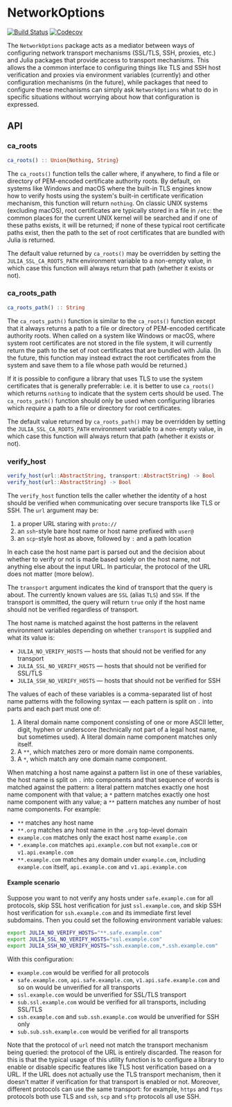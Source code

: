 # NetworkOptions

[![Build Status](https://travis-ci.org/JuliaLang/NetworkOptions.jl.svg?branch=master)](https://travis-ci.org/JuliaLang/NetworkOptions.jl)
[![Codecov](https://codecov.io/gh/JuliaLang/NetworkOptions.jl/branch/master/graph/badge.svg)](https://codecov.io/gh/JuliaLang/NetworkOptions.jl)

The `NetworkOptions` package acts as a mediator between ways of configuring
network transport mechanisms (SSL/TLS, SSH, proxies, etc.) and Julia packages
that provide access to transport mechanisms. This allows the a common interface
to configuring things like TLS and SSH host verification and proxies via
environment variables (currently) and other configuration mechanisms (in the
future), while packages that need to configure these mechanisms can simply
ask `NetworkOptions` what to do in specific situations without worrying about
how that configuration is expressed.

## API

### ca_roots

```jl
ca_roots() :: Union{Nothing, String}
```
The `ca_roots()` function tells the caller where, if anywhere, to find a file or
directory of PEM-encoded certificate authority roots. By default, on systems
like Windows and macOS where the built-in TLS engines know how to verify hosts
using the system's built-in certificate verification mechanism, this function
will return `nothing`. On classic UNIX systems (excluding macOS), root
certificates are typically stored in a file in `/etc`: the common places for the
current UNIX kernel will be searched and if one of these paths exists, it will
be returned; if none of these typical root certificate paths exist, then the
path to the set of root certificates that are bundled with Julia is returned.

The default value returned by `ca_roots()` may be overridden by setting the
`JULIA_SSL_CA_ROOTS_PATH` environment variable to a non-empty value, in which
case this function will always return that path (whether it exists or not).

### ca_roots_path

```jl
ca_roots_path() :: String
```
The `ca_roots_path()` function is similar to the `ca_roots()` function except
that it always returns a path to a file or directory of PEM-encoded certificate
authority roots. When called on a system like Windows or macOS, where system
root certificates are not stored in the file system, it will currently return
the path to the set of root certificates that are bundled with Julia. (In the
future, this function may instead extract the root certificates from the system
and save them to a file whose path would be returned.)

If it is possible to configure a library that uses TLS to use the system
certificates that is generally preferrable: i.e. it is better to use
`ca_roots()` which returns `nothing` to indicate that the system certs should be
used. The `ca_roots_path()` function should only be used when configuring
libraries which _require_ a path to a file or directory for root certificates.

The default value returned by `ca_roots_path()` may be overridden by setting the
`JULIA_SSL_CA_ROOTS_PATH` environment variable to a non-empty value, in which
case this function will always return that path (whether it exists or not).

### verify_host

```jl
verify_host(url::AbstractString, transport::AbstractString) -> Bool
verify_host(url::AbstractString) -> Bool
```
The `verify_host` function tells the caller whether the identity of a host
should be verified when communicating over secure transports like TLS or SSH.
The `url` argument may be:

1. a proper URL staring with `proto://`
2. an `ssh`-style bare host name or host name prefixed with `user@`
3. an `scp`-style host as above, followed by `:` and a path location

In each case the host name part is parsed out and the decision about whether to
verify or not is made based solely on the host name, not anything else about the
input URL. In particular, the protocol of the URL does not matter (more below).

The `transport` argument indicates the kind of transport that the query is
about. The currently known values are `SSL` (alias `TLS`) and `SSH`. If the
transport is ommitted, the query will return `true` only if the host name should
not be verified regardless of transport.

The host name is matched against the host patterns in the relavent environment
variables depending on whether `transport` is supplied and what its value is:

- `JULIA_NO_VERIFY_HOSTS` — hosts that should not be verified for any transport
- `JULIA_SSL_NO_VERIFY_HOSTS` — hosts that should not be verified for SSL/TLS
- `JULIA_SSH_NO_VERIFY_HOSTS` — hosts that should not be verified for SSH

The values of each of these variables is a comma-separated list of host name
patterns with the following syntax — each pattern is split on `.` into parts and
each part must one of:

1. A literal domain name component consisting of one or more ASCII letter,
   digit, hyphen or underscore (technically not part of a legal host name, but
   sometimes used). A literal domain name component matches only itself.
2. A `**`, which matches zero or more domain name components.
3. A `*`, which match any one domain name component.

When matching a host name against a pattern list in one of these variables, the
host name is split on `.` into components and that sequence of words is matched
against the pattern: a literal pattern matches exactly one host name component
with that value; a `*` pattern matches exactly one host name component with any
value; a `**` pattern matches any number of host name components. For example:

- `**` matches any host name
- `**.org` matches any host name in the `.org` top-level domain
- `example.com` matches only the exact host name `example.com`
- `*.example.com` matches `api.example.com` but not `example.com` or
  `v1.api.example.com`
- `**.example.com` matches any domain under `example.com`, including
  `example.com` itself, `api.example.com` and `v1.api.example.com`

#### Example scenario

Suppose you want to not verify any hosts under `safe.example.com` for all
protocols, skip SSL host verification for just `ssl.example.com`, and skip SSH
host verification for `ssh.example.com` and its immediate first level
subdomains. Then you could set the following environment variable values:
```sh
export JULIA_NO_VERIFY_HOSTS="**.safe.example.com"
export JULIA_SSL_NO_VERIFY_HOSTS="ssl.example.com"
export JULIA_SSH_NO_VERIFY_HOSTS="ssh.example.com,*.ssh.example.com"
```
With this configuration:

- `example.com` would be verified for all protocols
- `safe.example.com`, `api.safe.example.com`, `v1.api.safe.example.com` and so
  on would be unverified for all transports
- `ssl.example.com` would be unverified for SSL/TLS transport
- `sub.ssl.example.com` would be verified for all transports, including SSL/TLS
- `ssh.example.com` and `sub.ssh.example.com` would be unverified for SSH only
- `sub.sub.ssh.example.com` would be verified for all transports

Note that the protocol of `url` need not match the transport mechanism being
queried: the protocol of the URL is entirely discarded. The reason for this is
that the typical usage of this utility function is to configure a library to
enable or disable specific features like TLS host verification based on a URL.
If the URL does not actually use the TLS transport mechanism, then it doesn't
matter if verification for that transport is enabled or not. Moreover, different
protocols can use the same transport: for example, `https` and `ftps` protocols
both use TLS and `ssh`, `scp` and `sftp` protocols all use SSH.
